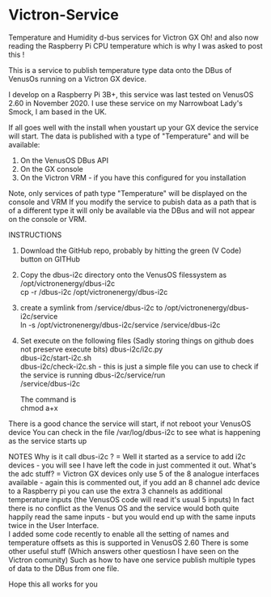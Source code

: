 # Victron-Service
Temperature and Humidity d-bus services for Victron GX
Oh! and also now reading the Raspberry Pi CPU temperature which is why I was asked to post this !

This is a service to publish temperature type data onto the DBus of VenusOs running
on a Victron GX device.

I develop on a Raspberry Pi 3B+, this service was last tested on VenusOS 2.60 in November 2020.
I use these service on my Narrowboat Lady's Smock, I am based in the UK.

If all goes well with the install when youstart up your GX device the service will start.
The data is published with a type of "Temperature" and will be available:
  1) On the VenusOS DBus API
  2) On the GX console
  3) On the Victron VRM - if you have this configured for you installation
  
 Note, only services of path type "Temperature" will be displayed on the console and VRM
 If you modify the service to pubish data as a path that is of a different type
 it will only be available via the DBus and will not appear on the console or VRM.
 
INSTRUCTIONS
1) Download the GitHub repo, probably by hitting the green  (V Code) button on GITHub

2) Copy the dbus-i2c directory onto the VenusOS filessystem as /opt/victronenergy/dbus-i2c  
   cp -r <your location>/dbus-i2c /opt/victronenergy/dbus-i2c
  
3) create a symlink from /service/dbus-i2c to /opt/victronenergy/dbus-i2c/service  
   ln -s /opt/victronenergy/dbus-i2c/service /service/dbus-i2c
   
4) Set execute on the following files (Sadly storing things on github does not preserve execute bits)
   dbus-i2c/i2c.py  
   dbus-i2c/start-i2c.sh  
   dbus-i2c/check-i2c.sh - this is just a simple file you can use to check if the service is running
   dbus-i2c/service/run  
   /service/dbus-i2c
  
   The command is  
   chmod a+x <filename>
  
There is a good chance the service will start, if not reboot your VenusOS device
You can check in the file /var/log/dbus-i2c to see what is happening as the service starts up

NOTES
Why is it call dbus-i2c ?    = Well it started as a service to add i2c devices 
    - you will see I have left the code in just commented it out.
What's the adc stuff?        = Victron GX devices only use 5 of the 8 analogue interfaces available
    - again this is commented out, if you add an 8 channel adc device to a Raspberry pi you can use 
      the extra 3 channels as additional temperature inputs (the VenusOS code will read it's usual 5 inputs)
      In fact there is no conflict as the Venus OS and the service would both quite happily read the 
      same inputs - but you would end up with the same inputs twice in the User Interface.     
I added some code recently to enable all the setting of names and temperature offsets as this is supported in
VenusOS 2.60
There is some other useful stuff (Which answers other questiosn I have seen on the Victron comunity)
Such as how to have one service publish multiple types of data to the DBus from one file.
      
Hope this all works for you
    
